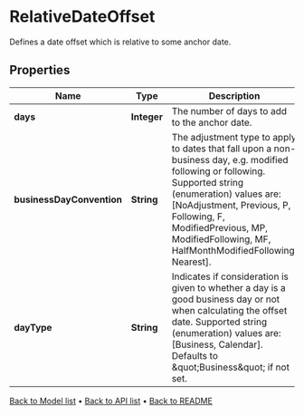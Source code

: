 

# RelativeDateOffset

Defines a date offset which is relative to some anchor date.

## Properties

| Name | Type | Description | Notes |
|------------ | ------------- | ------------- | -------------|
|**days** | **Integer** | The number of days to add to the anchor date. |  |
|**businessDayConvention** | **String** | The adjustment type to apply to dates that fall upon a non-business day, e.g. modified following or following.    Supported string (enumeration) values are: [NoAdjustment, Previous, P, Following, F, ModifiedPrevious, MP, ModifiedFollowing, MF, HalfMonthModifiedFollowing, Nearest]. |  |
|**dayType** | **String** | Indicates if consideration is given to whether a day is a good business day or not when calculating the offset date.    Supported string (enumeration) values are: [Business, Calendar].  Defaults to \&quot;Business\&quot; if not set. |  [optional] |



[Back to Model list](../README.md#documentation-for-models) &#8226; [Back to API list](../README.md#documentation-for-api-endpoints) &#8226; [Back to README](../README.md)


